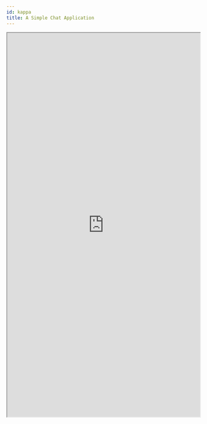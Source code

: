 ```yaml
---
id: kappa 
title: A Simple Chat Application
---
```


<iframe src="https://kappa-db.github.io/workshop/build/01.html" width="100%" height="1000px" />

